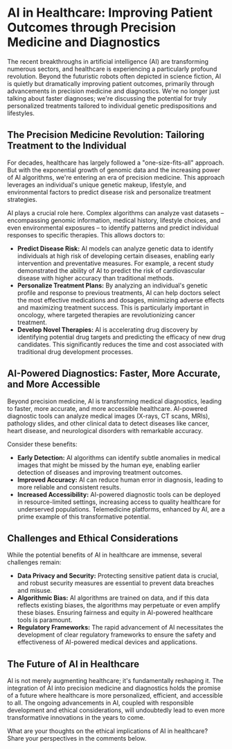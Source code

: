 # AI in Healthcare: Improving Patient Outcomes through Precision Medicine and Diagnostics

The recent breakthroughs in artificial intelligence (AI) are transforming numerous sectors, and healthcare is experiencing a particularly profound revolution.  Beyond the futuristic robots often depicted in science fiction, AI is quietly but dramatically improving patient outcomes, primarily through advancements in precision medicine and diagnostics.  We're no longer just talking about faster diagnoses; we're discussing the potential for truly personalized treatments tailored to individual genetic predispositions and lifestyles.

## The Precision Medicine Revolution: Tailoring Treatment to the Individual

For decades, healthcare has largely followed a "one-size-fits-all" approach.  But with the exponential growth of genomic data and the increasing power of AI algorithms, we're entering an era of precision medicine. This approach leverages an individual's unique genetic makeup, lifestyle, and environmental factors to predict disease risk and personalize treatment strategies.

AI plays a crucial role here.  Complex algorithms can analyze vast datasets – encompassing genomic information, medical history, lifestyle choices, and even environmental exposures – to identify patterns and predict individual responses to specific therapies. This allows doctors to:

* **Predict Disease Risk:**  AI models can analyze genetic data to identify individuals at high risk of developing certain diseases, enabling early intervention and preventative measures.  For example, a recent study demonstrated the ability of AI to predict the risk of cardiovascular disease with higher accuracy than traditional methods.
* **Personalize Treatment Plans:**  By analyzing an individual's genetic profile and response to previous treatments, AI can help doctors select the most effective medications and dosages, minimizing adverse effects and maximizing treatment success.  This is particularly important in oncology, where targeted therapies are revolutionizing cancer treatment.
* **Develop Novel Therapies:**  AI is accelerating drug discovery by identifying potential drug targets and predicting the efficacy of new drug candidates. This significantly reduces the time and cost associated with traditional drug development processes.


## AI-Powered Diagnostics: Faster, More Accurate, and More Accessible

Beyond precision medicine, AI is transforming medical diagnostics, leading to faster, more accurate, and more accessible healthcare.  AI-powered diagnostic tools can analyze medical images (X-rays, CT scans, MRIs), pathology slides, and other clinical data to detect diseases like cancer, heart disease, and neurological disorders with remarkable accuracy.

Consider these benefits:

* **Early Detection:** AI algorithms can identify subtle anomalies in medical images that might be missed by the human eye, enabling earlier detection of diseases and improving treatment outcomes.
* **Improved Accuracy:** AI can reduce human error in diagnosis, leading to more reliable and consistent results.
* **Increased Accessibility:**  AI-powered diagnostic tools can be deployed in resource-limited settings, increasing access to quality healthcare for underserved populations.  Telemedicine platforms, enhanced by AI, are a prime example of this transformative potential.


## Challenges and Ethical Considerations

While the potential benefits of AI in healthcare are immense, several challenges remain:

* **Data Privacy and Security:**  Protecting sensitive patient data is crucial, and robust security measures are essential to prevent data breaches and misuse.
* **Algorithmic Bias:**  AI algorithms are trained on data, and if this data reflects existing biases, the algorithms may perpetuate or even amplify these biases.  Ensuring fairness and equity in AI-powered healthcare tools is paramount.
* **Regulatory Frameworks:**  The rapid advancement of AI necessitates the development of clear regulatory frameworks to ensure the safety and effectiveness of AI-powered medical devices and applications.


## The Future of AI in Healthcare

AI is not merely augmenting healthcare; it's fundamentally reshaping it.  The integration of AI into precision medicine and diagnostics holds the promise of a future where healthcare is more personalized, efficient, and accessible to all.  The ongoing advancements in AI, coupled with responsible development and ethical considerations, will undoubtedly lead to even more transformative innovations in the years to come.

What are your thoughts on the ethical implications of AI in healthcare? Share your perspectives in the comments below.
